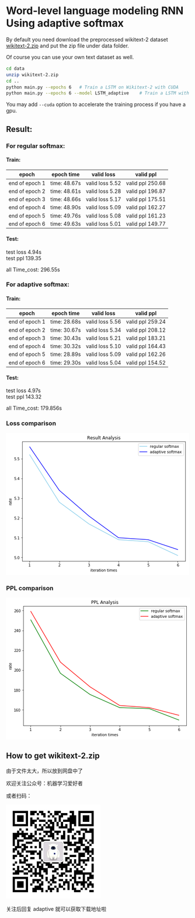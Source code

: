 # Word-level language modeling RNN Using adaptive softmax

By default you need download the preprocessed wikitext-2 dataset [wikitext-2.zip](#jump) and 
put the zip file under data folder. 

Of course you can use your own text dataset as well.
```bash 
cd data 
unzip wikitext-2.zip
cd ..
python main.py --epochs 6   # Train a LSTM on Wikitext-2 with CUDA
python main.py --epochs 6 --model LSTM_adaptive    # Train a LSTM with adaptive softmax on Wikitext-2 with CUDA
```
You may add `--cuda` option to accelerate the training process if you have a gpu.

## Result:
### For regular softmax:
#### Train:
| epoch | epoch time | valid loss | valid ppl |
| - | - | - | - |
| end of epoch   1 | time: 48.67s | valid loss  5.52 | valid ppl   250.68
| end of epoch   2 | time: 48.61s | valid loss  5.28 | valid ppl   196.87
| end of epoch   3 | time: 48.66s | valid loss  5.17 | valid ppl   175.51
| end of epoch   4 | time: 48.90s | valid loss  5.09 | valid ppl   162.27
| end of epoch   5 | time: 49.76s | valid loss  5.08 | valid ppl   161.23
| end of epoch   6 | time: 49.63s | valid loss  5.01 | valid ppl   149.77

#### Test:

test loss  4.94s  
test ppl  139.35

all Time_cost: 296.55s




### For adaptive softmax:
#### Train:
| epoch | epoch time | valid loss | valid ppl |
| - | - | - | - |
| end of epoch   1 | time: 28.68s | valid loss  5.56 | valid ppl   259.24
| end of epoch   2 | time: 30.67s | valid loss  5.34 | valid ppl   208.12
| end of epoch   3 | time: 30.43s | valid loss  5.21 | valid ppl   183.21
| end of epoch   4 | time: 30.32s | valid loss  5.10 | valid ppl   164.43
| end of epoch   5 | time: 28.89s | valid loss  5.09 | valid ppl   162.26
| end of epoch   6 | time: 29.30s | valid loss  5.04 | valid ppl   154.52

#### Test:

test loss  4.97s  
test ppl  143.32

all Time_cost: 179.856s

### Loss comparison
![avatar](img/loss.png)

### PPL comparison
![avatar](img/ppl.png)


## <span id="jump">How to get wikitext-2.zip</span>
由于文件太大，所以放到网盘中了

欢迎关注公众号：机器学习爱好者

或者扫码：

![avatar](img/gongzhonghao.jpg)

关注后回复 adaptive 就可以获取下载地址啦
